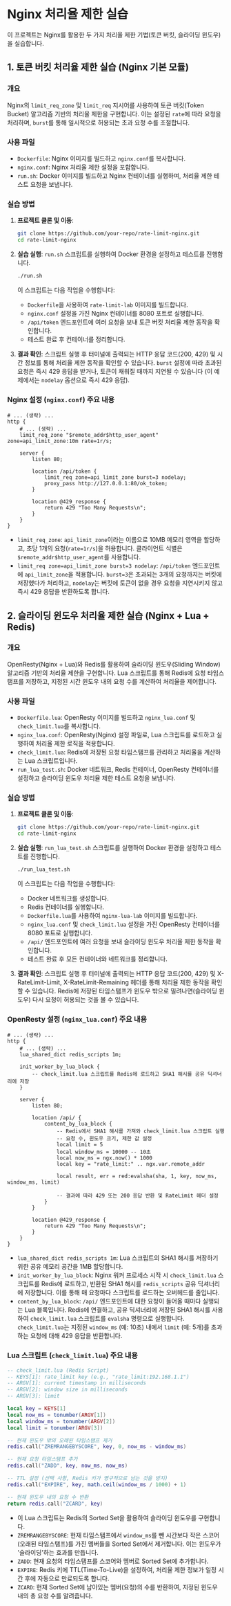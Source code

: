 # Nginx 처리율 제한 실습

이 프로젝트는 Nginx를 활용한 두 가지 처리율 제한 기법(토큰 버킷, 슬라이딩 윈도우)을 실습합니다.

## 1. 토큰 버킷 처리율 제한 실습 (Nginx 기본 모듈)

### 개요
Nginx의 `limit_req_zone` 및 `limit_req` 지시어를 사용하여 토큰 버킷(Token Bucket) 알고리즘 기반의 처리율 제한을 구현합니다. 이는 설정된 `rate`에 따라 요청을 처리하며, `burst`를 통해 일시적으로 허용되는 초과 요청 수를 조절합니다.

### 사용 파일
- `Dockerfile`: Nginx 이미지를 빌드하고 `nginx.conf`를 복사합니다.
- `nginx.conf`: Nginx 처리율 제한 설정을 포함합니다.
- `run.sh`: Docker 이미지를 빌드하고 Nginx 컨테이너를 실행하며, 처리율 제한 테스트 요청을 보냅니다.

### 실습 방법

1.  **프로젝트 클론 및 이동**:
    ```bash
    git clone https://github.com/your-repo/rate-limit-nginx.git
    cd rate-limit-nginx
    ```

2.  **실습 실행**:
    `run.sh` 스크립트를 실행하여 Docker 환경을 설정하고 테스트를 진행합니다.
    ```bash
    ./run.sh
    ```
    이 스크립트는 다음 작업을 수행합니다:
    - `Dockerfile`을 사용하여 `rate-limit-lab` 이미지를 빌드합니다.
    - `nginx.conf` 설정을 가진 Nginx 컨테이너를 8080 포트로 실행합니다.
    - `/api/token` 엔드포인트에 여러 요청을 보내 토큰 버킷 처리율 제한 동작을 확인합니다.
    - 테스트 완료 후 컨테이너를 정리합니다.

3.  **결과 확인**:
    스크립트 실행 후 터미널에 출력되는 HTTP 응답 코드(200, 429) 및 시간 정보를 통해 처리율 제한 동작을 확인할 수 있습니다. `burst` 설정에 따라 초과된 요청은 즉시 429 응답을 받거나, 토큰이 채워질 때까지 지연될 수 있습니다 (이 예제에서는 `nodelay` 옵션으로 즉시 429 응답).

### Nginx 설정 (`nginx.conf`) 주요 내용

```nginx
# ... (생략) ...
http {
    # ... (생략) ...
    limit_req_zone "$remote_addr$http_user_agent" zone=api_limit_zone:10m rate=1r/s;

    server {
        listen 80;

        location /api/token {
            limit_req zone=api_limit_zone burst=3 nodelay;
            proxy_pass http://127.0.0.1:80/ok_token;
        }

        location @429_response {
            return 429 "Too Many Requests\n";
        }
    }
}
```

- `limit_req_zone`: `api_limit_zone`이라는 이름으로 10MB 메모리 영역을 할당하고, 초당 1개의 요청(`rate=1r/s`)을 허용합니다. 클라이언트 식별은 `$remote_addr$http_user_agent`를 사용합니다.
- `limit_req zone=api_limit_zone burst=3 nodelay`: `/api/token` 엔드포인트에 `api_limit_zone`을 적용합니다. `burst=3`은 초과되는 3개의 요청까지는 버킷에 저장했다가 처리하고, `nodelay`는 버킷에 토큰이 없을 경우 요청을 지연시키지 않고 즉시 429 응답을 반환하도록 합니다.

## 2. 슬라이딩 윈도우 처리율 제한 실습 (Nginx + Lua + Redis)

### 개요
OpenResty(Nginx + Lua)와 Redis를 활용하여 슬라이딩 윈도우(Sliding Window) 알고리즘 기반의 처리율 제한을 구현합니다. Lua 스크립트를 통해 Redis에 요청 타임스탬프를 저장하고, 지정된 시간 윈도우 내의 요청 수를 계산하여 처리율을 제어합니다.

### 사용 파일
- `Dockerfile.lua`: OpenResty 이미지를 빌드하고 `nginx_lua.conf` 및 `check_limit.lua`를 복사합니다.
- `nginx_lua.conf`: OpenResty(Nginx) 설정 파일로, Lua 스크립트를 로드하고 실행하여 처리율 제한 로직을 적용합니다.
- `check_limit.lua`: Redis에 저장된 요청 타임스탬프를 관리하고 처리율을 계산하는 Lua 스크립트입니다.
- `run_lua_test.sh`: Docker 네트워크, Redis 컨테이너, OpenResty 컨테이너를 설정하고 슬라이딩 윈도우 처리율 제한 테스트 요청을 보냅니다.

### 실습 방법

1.  **프로젝트 클론 및 이동**:
    ```bash
    git clone https://github.com/your-repo/rate-limit-nginx.git
    cd rate-limit-nginx
    ```

2.  **실습 실행**:
    `run_lua_test.sh` 스크립트를 실행하여 Docker 환경을 설정하고 테스트를 진행합니다.
    ```bash
    ./run_lua_test.sh
    ```
    이 스크립트는 다음 작업을 수행합니다:
    - Docker 네트워크를 생성합니다.
    - Redis 컨테이너를 실행합니다.
    - `Dockerfile.lua`를 사용하여 `nginx-lua-lab` 이미지를 빌드합니다.
    - `nginx_lua.conf` 및 `check_limit.lua` 설정을 가진 OpenResty 컨테이너를 8080 포트로 실행합니다.
    - `/api/` 엔드포인트에 여러 요청을 보내 슬라이딩 윈도우 처리율 제한 동작을 확인합니다.
    - 테스트 완료 후 모든 컨테이너와 네트워크를 정리합니다.

3.  **결과 확인**:
    스크립트 실행 후 터미널에 출력되는 HTTP 응답 코드(200, 429) 및 X-RateLimit-Limit, X-RateLimit-Remaining 헤더를 통해 처리율 제한 동작을 확인할 수 있습니다. Redis에 저장된 타임스탬프가 윈도우 밖으로 밀려나면(슬라이딩 윈도우) 다시 요청이 허용되는 것을 볼 수 있습니다.

### OpenResty 설정 (`nginx_lua.conf`) 주요 내용

```nginx
# ... (생략) ...
http {
    # ... (생략) ...
    lua_shared_dict redis_scripts 1m;

    init_worker_by_lua_block {
        -- check_limit.lua 스크립트를 Redis에 로드하고 SHA1 해시를 공유 딕셔너리에 저장
    }

    server {
        listen 80;

        location /api/ {
            content_by_lua_block {
                -- Redis에서 SHA1 해시를 가져와 check_limit.lua 스크립트 실행
                -- 요청 수, 윈도우 크기, 제한 값 설정
                local limit = 5
                local window_ms = 10000 -- 10초
                local now_ms = ngx.now() * 1000
                local key = "rate_limit:" .. ngx.var.remote_addr

                local result, err = red:evalsha(sha, 1, key, now_ms, window_ms, limit)

                -- 결과에 따라 429 또는 200 응답 반환 및 RateLimit 헤더 설정
            }
        }

        location @429_response {
            return 429 "Too Many Requests\n";
        }
    }
}
```

- `lua_shared_dict redis_scripts 1m`: Lua 스크립트의 SHA1 해시를 저장하기 위한 공유 메모리 공간을 1MB 할당합니다.
- `init_worker_by_lua_block`: Nginx 워커 프로세스 시작 시 `check_limit.lua` 스크립트를 Redis에 로드하고, 반환된 SHA1 해시를 `redis_scripts` 공유 딕셔너리에 저장합니다. 이를 통해 매 요청마다 스크립트를 로드하는 오버헤드를 줄입니다.
- `content_by_lua_block`: `/api/` 엔드포인트에 대한 요청이 들어올 때마다 실행되는 Lua 블록입니다. Redis에 연결하고, 공유 딕셔너리에 저장된 SHA1 해시를 사용하여 `check_limit.lua` 스크립트를 `evalsha` 명령으로 실행합니다. `check_limit.lua`는 지정된 `window_ms` (예: 10초) 내에서 `limit` (예: 5개)를 초과하는 요청에 대해 429 응답을 반환합니다.

### Lua 스크립트 (`check_limit.lua`) 주요 내용

```lua
-- check_limit.lua (Redis Script)
-- KEYS[1]: rate_limit key (e.g., "rate_limit:192.168.1.1")
-- ARGV[1]: current timestamp in milliseconds
-- ARGV[2]: window size in milliseconds
-- ARGV[3]: limit

local key = KEYS[1]
local now_ms = tonumber(ARGV[1])
local window_ms = tonumber(ARGV[2])
local limit = tonumber(ARGV[3])

-- 현재 윈도우 밖의 오래된 타임스탬프 제거
redis.call("ZREMRANGEBYSCORE", key, 0, now_ms - window_ms)

-- 현재 요청 타임스탬프 추가
redis.call("ZADD", key, now_ms, now_ms)

-- TTL 설정 (선택 사항, Redis 키가 영구적으로 남는 것을 방지)
redis.call("EXPIRE", key, math.ceil(window_ms / 1000) + 1)

-- 현재 윈도우 내의 요청 수 반환
return redis.call("ZCARD", key)
```

- 이 Lua 스크립트는 Redis의 Sorted Set을 활용하여 슬라이딩 윈도우를 구현합니다.
- `ZREMRANGEBYSCORE`: 현재 타임스탬프에서 `window_ms`를 뺀 시간보다 작은 스코어(오래된 타임스탬프)를 가진 멤버들을 Sorted Set에서 제거합니다. 이는 윈도우가 '슬라이딩'하는 효과를 만듭니다.
- `ZADD`: 현재 요청의 타임스탬프를 스코어와 멤버로 Sorted Set에 추가합니다.
- `EXPIRE`: Redis 키에 TTL(Time-To-Live)을 설정하여, 처리율 제한 정보가 일정 시간 후에 자동으로 만료되도록 합니다.
- `ZCARD`: 현재 Sorted Set에 남아있는 멤버(요청)의 수를 반환하여, 지정된 윈도우 내의 총 요청 수를 알려줍니다.
